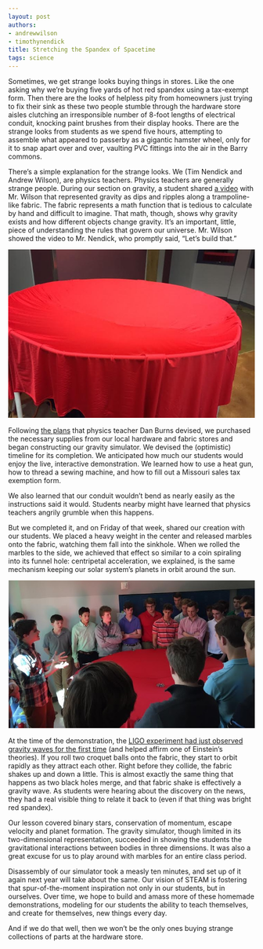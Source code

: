```yaml
---
layout: post
authors:
- andrewwilson
- timothynendick
title: Stretching the Spandex of Spacetime
tags: science
---
```


Sometimes, we get strange looks buying things in stores. Like the one asking why we’re buying five yards of hot red spandex using a tax-exempt form.  Then there are the looks of helpless pity from homeowners just trying to fix their sink as these two people stumble through the hardware store aisles clutching an irresponsible number of 8-foot lengths of electrical conduit, knocking paint brushes from their display hooks. There are the strange looks from students as we spend five hours, attempting to assemble what appeared to passerby as a gigantic hamster wheel, only for it to snap apart over and over, vaulting PVC fittings into the air in the Barry commons.  

There’s a simple explanation for the strange looks. We (Tim Nendick and Andrew Wilson), are physics teachers.  Physics teachers are generally strange people.  During our section on gravity, a student shared [a video](https://www.youtube.com/watch?v=MTY1Kje0yLg) with Mr. Wilson that represented gravity as dips and ripples along a trampoline-like fabric. The fabric represents a math function that is tedious to calculate by hand and difficult to imagine. That math, though, shows why gravity exists and how different objects change gravity.  It’s an important, little, piece of understanding the rules that govern our universe.  Mr. Wilson showed the video to Mr. Nendick, who promptly said, “Let’s build that.”

<div class="flex-wrapper">
  <img src="/img/gravity2.jpg">
</div>

Following [the plans](http://prettygoodphysics.wikispaces.com/PGP-Modern+Physics) that physics teacher Dan Burns devised, we purchased the necessary supplies from our local hardware and fabric stores and began constructing our gravity simulator. We devised the (optimistic) timeline for its completion. We anticipated how much our students would enjoy the live, interactive demonstration. We learned how to use a heat gun, how to thread a sewing machine, and how to fill out a Missouri sales tax exemption form.  

We also learned that our conduit wouldn’t bend as nearly easily as the instructions said it would.  Students nearby might have learned that physics teachers angrily grumble when this happens. 

But we completed it, and on Friday of that week, shared our creation with our students. We placed a heavy weight in the center and released marbles onto the fabric, watching them fall into the sinkhole. When we rolled the marbles to the side, we achieved that effect so similar to a coin spiraling into its funnel hole: centripetal acceleration, we explained, is the same mechanism keeping our solar system’s planets in orbit around the sun.

<div class="flex-wrapper">
  <img src="/img/gravity1.jpg">
</div>

At the time of the demonstration, the [LIGO experiment had just observed gravity waves for the first time](http://www.nytimes.com/2016/02/12/science/ligo-gravitational-waves-black-holes-einstein.html?_r=0) (and helped affirm one of Einstein’s theories). If you roll two croquet balls onto the fabric, they start to orbit rapidly as they attract each other.  Right before they collide, the fabric shakes up and down a little. This is almost exactly the same thing that happens as two black holes merge, and that fabric shake is effectively a gravity wave.  As students were hearing about the discovery on the news, they had a real visible thing to relate it back to (even if that thing was bright red spandex).

Our lesson covered binary stars, conservation of momentum, escape velocity and planet formation. The gravity simulator, though limited in its two-dimensional representation, succeeded in showing the students the gravitational interactions between bodies in three dimensions. It was also a great excuse for us to play around with marbles for an entire class period.


Disassembly of our simulator took a measly ten minutes, and set up of it again next year will take about the same.  Our vision of STEAM is fostering that spur-of-the-moment inspiration not only in our students, but in ourselves. Over time, we hope to build and amass more of these homemade demonstrations, modeling for our students the ability to teach themselves, and create for themselves, new things every day.  

And if we do that well, then we won’t be the only ones buying strange collections of parts at the hardware store. 




